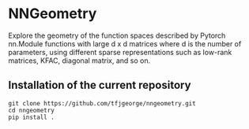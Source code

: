 # NNGeometry

Explore the geometry of the function spaces described by Pytorch nn.Module functions with large d x d matrices where d is the number of parameters, using different sparse representations such as low-rank matrices, KFAC, diagonal matrix, and so on.

## Installation of the current repository

```
git clone https://github.com/tfjgeorge/nngeometry.git
cd nngeometry
pip install .
```
